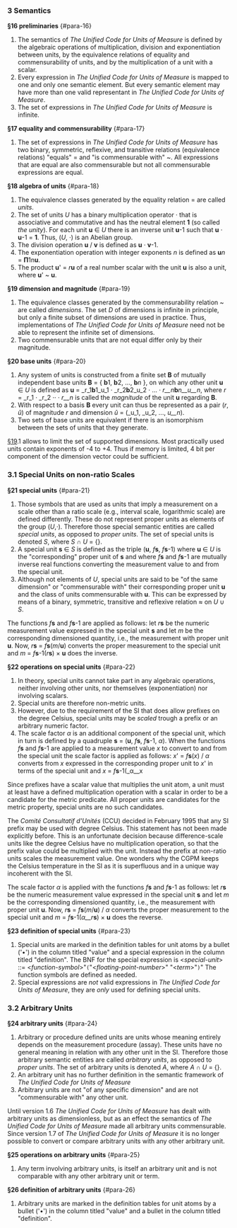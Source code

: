 ### 3 Semantics

**§16 preliminaries** {#para-16}

1. The semantics of _The Unified Code for Units of Measure_ is defined by the algebraic operations of multiplication, division and exponentiation between units, by the equivalence relations of equality and commensurability of units, and by the multiplication of a unit with a scalar. 
2. Every expression in _The Unified Code for Units of Measure_ is mapped to one and only one semantic element. But every semantic element may have more than one valid representant in _The Unified Code for Units of Measure_. 
3. The set of expressions in _The Unified Code for Units of Measure_ is infinite.

**§17 equality and commensurability** {#para-17}

1. The set of expressions in _The Unified Code for Units of Measure_ has two binary, symmetric, reflexive, and transitive relations (equivalence relations) "equals" = and "is commensurable with" ~. All expressions that are equal are also commensurable but not all commensurable expressions are equal.

**§18 algebra of units** {#para-18}

1. The equivalence classes generated by the equality relation = are called _units_. 
2. The set of units _U_ has a binary multiplication operator · that is associative and commutative and has the neutral element **1** (so called _the unity_). For each unit **u** ∈ _U_ there is an inverse unit **u**-1 such that **u** · **u**-1 = **1**. Thus, (_U_, ·) is an Abelian group. 
3. The division operation **u** / **v** is defined as **u** · **v**-1. 
4. The exponentiation operation with integer exponents _n_ is defined as **u**_n_ = **Π**1n**u**. 
5. The product **u**' = _r_**u** of a real number scalar with the unit **u** is also a unit, where **u**' ~ **u**.

**§19 dimension and magnitude** {#para-19}

1. The equivalence classes generated by the commensurability relation ~ are called _dimensions_. The set _D_ of dimensions is infinite in principle, but only a finite subset of dimensions are used in practice. Thus, implementations of _The Unified Code for Units of Measure_ need not be able to represent the infinite set of dimensions. 
2. Two commensurable units that are not equal differ only by their magnitude. 

**§20 base units** {#para-20}

1. Any system of units is constructed from a finite set **B** of mutually independent base units **B** = { **b**1, **b**2, ..., **b**_n_ }, on which any other unit **u** ∈ _U_ is defined as **u** = _r_1**b**1_u_1 · _r_2**b**2_u_2 · ... · _r__n_**b**_n__u__n_, where _r_ = _r_1 · _r_2 ·· · _r__n_ is called the _magnitude_ of the unit **u** regarding **B**. 
2. With respect to a basis **B** every unit can thus be represented as a pair (_r_, _û_) of magnitude _r_ and dimension _û_ = (_u_1, _u_2, ..., _u__n_). 
3. Two sets of base units are equivalent if there is an isomorphism between the sets of units that they generate.

[§19](#para-19).1 allows to limit the set of supported dimensions. Most practically used units contain exponents of -4 to +4. Thus if memory is limited, 4 bit per component of the dimension vector could be sufficient.

### 3.1 Special Units on non-ratio Scales

**§21 special units** {#para-21}

1. Those symbols that are used as units that imply a measurement on a scale other than a ratio scale (e.g., interval scale, logarithmic scale) are defined differently. These do not represent proper units as elements of the group (_U_,·). Therefore those special semantic entities are called _special units_, as opposed to _proper units_. The set of special units is denoted _S_, where _S_ ∩ _U_ = {}. 
2. A special unit **s** ∈ _S_ is defined as the triple (**u**, _f_**s**, _f_**s**-1) where **u** ∈ _U_ is the "corresponding" proper unit of **s** and where _f_**s** and _f_**s**-1 are mutually inverse real functions converting the measurement value to and from the special unit. 
3. Although not elements of _U_, special units are said to be "of the same dimension" or "commensurable with" their corresponding proper unit **u** and the class of units commensurable with **u**. This can be expressed by means of a binary, symmetric, transitive and reflexive relation ≈ on _U_ ∪ _S_.

The functions _f_**s** and _f_**s**-1 are applied as follows: let _r_**s** be the numeric measurement value expressed in the special unit **s** and let _m_ be the corresponding dimensioned quantity, i.e., the measurement with proper unit **u**. Now, _r_**s** = _f_**s**(_m_/**u**) converts the proper measurement to the special unit and _m_ = _f_**s**-1(_r_**s**) × **u** does the inverse.

**§22 operations on special units** {#para-22}

1. In theory, special units cannot take part in any algebraic operations, neither involving other units, nor themselves (exponentiation) nor involving scalars. 
2. Special units are therefore non-metric units. 
3. However, due to the requirement of the SI that does allow prefixes on the degree Celsius, special units may be _scaled_ trough a prefix or an arbitrary numeric factor. 
4. The scale factor _α_ is an additional component of the special unit, which in turn is defined by a quadruple **s** = (**u**, _f_**s**, _f_**s**-1, _α_). When the functions _f_**s** and _f_**s**-1 are applied to a measurement value _x_ to convert to and from the special unit the scale factor is applied as follows: _x_' = _f_**s**(_x_) / _α_ converts from _x_ expressed in the corresponding proper unit to _x_' in terms of the special unit and _x_ = _f_**s**-1(_α__x

Since prefixes have a scalar value that multiplies the unit atom, a unit must at least have a defined multiplication operation with a scalar in order to be a candidate for the metric predicate. All proper units are candidates for the metric property, special units are no such candidates.

The _Comité Consultatif d'Unités_ (CCU) decided in February 1995 that any SI prefix may be used with degree Celsius. This statement has not been made explicitly before. This is an unfortunate decision because difference-scale units like the degree Celsius have no multiplication operation, so that the prefix value could be multiplied with the unit. Instead the prefix at non-ratio units scales the measurement value. One wonders why the CGPM keeps the Celsius temperature in the SI as it is superfluous and in a unique way incoherent with the SI.

The scale factor _α_ is applied with the functions _f_**s** and _f_**s**-1 as follows: let _r_**s** be the numeric measurement value expressed in the special unit **s** and let _m_ be the corresponding dimensioned quantity, i.e., the measurement with proper unit **u**. Now, _r_**s** = _f_**s**(_m_/**u**) / _α_ converts the proper measurement to the special unit and _m_ = _f_**s**-1(_α__r_**s**) × **u** does the reverse.

**§23 definition of special units** {#para-23}

1. Special units are marked in the definition tables for unit atoms by a bullet ('•') in the column titled "value" and a special expression in the column titled "definition". The BNF for the special expression is <_special-unit_\> ::= <_function-symbol_>"`(`"<_floating-point-number_>"  "<_term_>"`)`" The function symbols are defined as needed. 
2. Special expressions are _not_ valid expressions in _The Unified Code for Units of Measure_, they are _only_ used for defining special units.

### 3.2 Arbitrary Units

**§24 arbitrary units** {#para-24}

1. Arbitrary or procedure defined units are units whose meaning entirely depends on the measurement procedure (assay). These units have no general meaning in relation with any other unit in the SI. Therefore those arbitrary semantic entities are called _arbitrary units_, as opposed to _proper units_. The set of arbitrary units is denoted _A_, where _A_ ∩ _U_ = {}. 
2. An arbitrary unit has no further definition in the semantic framework of _The Unified Code for Units of Measure_ 
3. Arbitrary units are not "of any specific dimension" and are not "commensurable with" any other unit.

Until version 1.6 _The Unified Code for Units of Measure_ has dealt with arbitrary units as dimensionless, but as an effect the semantics of _The Unified Code for Units of Measure_ made all arbitrary units commensurable. Since version 1.7 of _The Unified Code for Units of Measure_ it is no longer possible to convert or compare arbitrary units with any other arbitrary unit.

**§25 operations on arbitrary units** {#para-25}

1. Any term involving arbitrary units, is itself an arbitrary unit and is not comparable with any other arbitrary unit or term.

**§26 definition of arbitrary units** {#para-26}

1. Arbitrary units are marked in the definition tables for unit atoms by a bullet ('•') in the column titled "value" and a bullet in the column titled "definition".